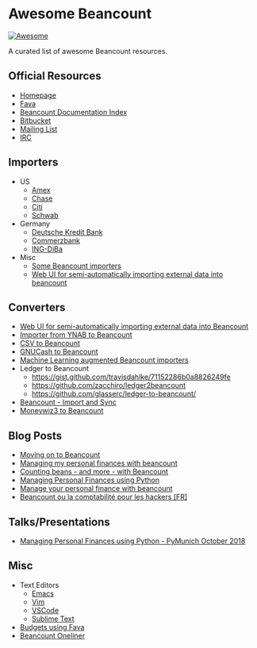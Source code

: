# Awesome Beancount

[![Awesome](https://awesome.re/badge.svg)](https://awesome.re)

A curated list of awesome Beancount resources.

## Official Resources

- [Homepage](http://furius.ca/beancount)
- [Fava](https://beancount.github.io/fava/)
- [Beancount Documentation Index](https://docs.google.com/document/d/1RaondTJCS_IUPBHFNdT8oqFKJjVJDsfsn6JEjBG04eA/edit)
- [Bitbucket](https://bitbucket.org/blais/beancount/)
- [Mailing List](https://groups.google.com/forum/#!forum/beancount)
- [IRC](https://kiwiirc.com/nextclient/#ircs://irc.freenode.net/#beancount)

## Importers

- US
    - [Amex](https://gist.github.com/mterwill/7fdcc573dc1aa158648aacd4e33786e8#file-importers-amex-py)
    - [Chase](https://gist.github.com/mterwill/7fdcc573dc1aa158648aacd4e33786e8#file-importers-chase-py)
    - [Citi](https://gist.github.com/mterwill/7fdcc573dc1aa158648aacd4e33786e8#file-importers-citi-py)
    - [Schwab](https://gist.github.com/mterwill/7fdcc573dc1aa158648aacd4e33786e8#file-importers-schwab-py)
- Germany
    - [Deutsche Kredit Bank](https://github.com/siddhantgoel/beancount-dkb)
    - [Commerzbank](https://github.com/siddhantgoel/beancount-commerzbank)
    - [ING-DiBa](https://github.com/siddhantgoel/beancount-ing-diba)
- Misc
    - [Some Beancount importers](https://github.com/jamatute/beancount-importer)
    - [Web UI for semi-automatically importing external data into beancount](https://github.com/jbms/beancount-import)

## Converters

- [Web UI for semi-automatically importing external data into Beancount](https://github.com/jbms/beancount-import)
- [Importer from YNAB to Beancount](https://github.com/hoostus/beancount-ynab)
- [CSV to Beancount](https://github.com/PaNaVTEC/csv2beancount)
- [GNUCash to Beancount](https://github.com/henriquebastos/gnucash-to-beancount/)
- [Machine Learning augmented Beancount importers](https://github.com/beancount/smart_importer)
- Ledger to Beancount
    - <https://gist.github.com/travisdahlke/71152286b0a8826249fe>
    - <https://github.com/zacchiro/ledger2beancount>
    - <https://github.com/glasserc/ledger-to-beancount/>
- [Beancount - Import and Sync](https://gitlab.com/alex_ford/beancount-ins)
- [Moneywiz3 to Beancount](https://github.com/zhangzhishan/beancount_importer)

## Blog Posts

- [Moving on to Beancount](https://bloerg.net/2018/05/14/moving-on-to-beancount.html)
- [Managing my personal finances with beancount](https://alexjj.com/blog/2016/2/managing-my-personal-finances-with-beancount/)
- [Counting beans - and more - with Beancount](https://lwn.net/Articles/751874/)
- [Managing Personal Finances using Python](https://sgoel.org/posts/managing-personal-finances-using-python/)
- [Manage your personal finance with beancount](https://panavtec.me/manage-personal-finance-beancount)
- [Beancount ou la comptabilité pour les hackers [FR]](https://cyril.deguet.com/fr/2015/09/03/beancount-comptabilite-pour-hackers/)

## Talks/Presentations

- [Managing Personal Finances using Python - PyMunich October 2018](https://speakerdeck.com/siddhantgoel/managing-personal-finances-using-python)

## Misc

- Text Editors
    - [Emacs](https://bitbucket.org/blais/beancount/src/165d5d21e332dd6d2e4174b25d42bf092a507e6b/editors/emacs/beancount.el)
    - [Vim](https://github.com/nathangrigg/vim-beancount)
    - [VSCode](https://marketplace.visualstudio.com/items?itemName=Lencerf.beancount)
    - [Sublime Text](https://github.com/norseghost/sublime-beancount)
- [Budgets using Fava](https://fava.pythonanywhere.com/example-beancount-file/help/budgets/)
- [Beancount Oneliner](https://pythonhosted.org/beancount-oneliner/)
